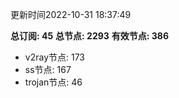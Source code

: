 更新时间2022-10-31 18:37:49

**总订阅: 45**
**总节点: 2293**
**有效节点: 386**
- v2ray节点: 173
- ss节点: 167
- trojan节点: 46
